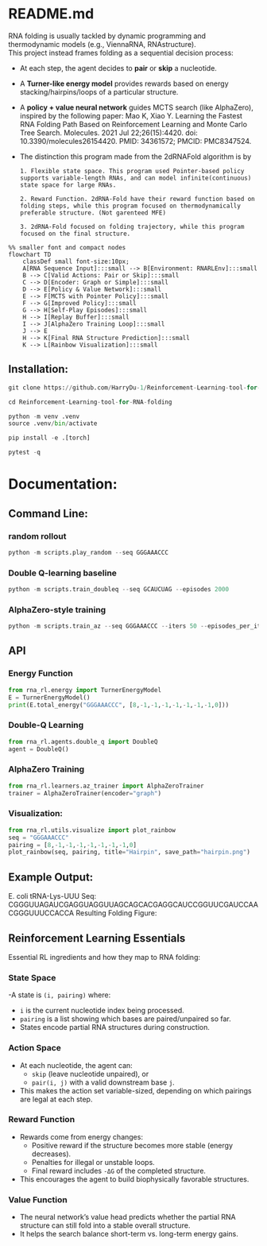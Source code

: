 # README.md
RNA folding is usually tackled by dynamic programming and thermodynamic models (e.g., ViennaRNA, RNAstructure).  
This project instead frames folding as a sequential decision process:  

- At each step, the agent decides to **pair** or **skip** a nucleotide.  
- A **Turner-like energy model** provides rewards based on energy stacking/hairpins/loops of a particular structure.  
- A **policy + value neural network** guides MCTS search (like AlphaZero), inspired by the following paper: Mao K, Xiao Y. Learning the Fastest RNA Folding Path Based on Reinforcement Learning and Monte Carlo Tree Search. Molecules. 2021 Jul 22;26(15):4420. doi: 10.3390/molecules26154420. PMID: 34361572; PMCID: PMC8347524.
- The distinction this program made from the 2dRNAFold algorithm is by

      1. Flexible state space. This program used Pointer-based policy supports variable-length RNAs, and can model infinite(continuous) state space for large RNAs.
  
      2. Reward Function. 2dRNA-Fold have their reward function based on folding steps, while this program focused on thermodynamically preferable structure. (Not garenteed MFE)
  
      3. 2dRNA-Fold focused on folding trajectory, while this program focused on the final structure. 

```mermaid
%% smaller font and compact nodes
flowchart TD
    classDef small font-size:10px;
    A[RNA Sequence Input]:::small --> B[Environment: RNARLEnv]:::small
    B --> C[Valid Actions: Pair or Skip]:::small
    C --> D[Encoder: Graph or Simple]:::small
    D --> E[Policy & Value Network]:::small
    E --> F[MCTS with Pointer Policy]:::small
    F --> G[Improved Policy]:::small
    G --> H[Self-Play Episodes]:::small
    H --> I[Replay Buffer]:::small
    I --> J[AlphaZero Training Loop]:::small
    J --> E
    H --> K[Final RNA Structure Prediction]:::small
    K --> L[Rainbow Visualization]:::small

```
## Installation:
```Python
git clone https://github.com/HarryDu-1/Reinforcement-Learning-tool-for-RNA-folding.git

cd Reinforcement-Learning-tool-for-RNA-folding

python -m venv .venv
source .venv/bin/activate

pip install -e .[torch]

pytest -q
```
# Documentation:

## Command Line:

### random rollout

```Python
python -m scripts.play_random --seq GGGAAACCC
```

### Double Q-learning baseline

```Python
python -m scripts.train_doubleq --seq GCAUCUAG --episodes 2000
```

### AlphaZero-style training
```Python
python -m scripts.train_az --seq GGGAAACCC --iters 50 --episodes_per_iter 8 --batch 32 --device cpu
```

## API

### Energy Function
```Python
from rna_rl.energy import TurnerEnergyModel
E = TurnerEnergyModel()
print(E.total_energy("GGGAAACCC", [8,-1,-1,-1,-1,-1,-1,-1,0]))
```

### Double-Q Learning
```Python
from rna_rl.agents.double_q import DoubleQ
agent = DoubleQ()
```

### AlphaZero Training
```Python
from rna_rl.learners.az_trainer import AlphaZeroTrainer
trainer = AlphaZeroTrainer(encoder="graph")
```

### Visualization:
```Python
from rna_rl.utils.visualize import plot_rainbow
seq = "GGGAAACCC"
pairing = [8,-1,-1,-1,-1,-1,-1,-1,0]
plot_rainbow(seq, pairing, title="Hairpin", save_path="hairpin.png")
```

## Example Output:
E. coli tRNA-Lys-UUU Seq: CGGGUUAGAUCGAGGUAGGUUAGCAGCACGAGGCAUCCGGUUCGAUCCAACGGGUUUCCACCA
Resulting Folding Figure: 

## Reinforcement Learning Essentials  

Essential RL ingredients and how they map to RNA folding:

### State Space
-A state is `(i, pairing)` where:
  - `i` is the current nucleotide index being processed.  
  - `pairing` is a list showing which bases are paired/unpaired so far.  
- States encode partial RNA structures during construction.

### Action Space
- At each nucleotide, the agent can:
  - `skip` (leave nucleotide unpaired), or  
  - `pair(i, j)` with a valid downstream base `j`.  
- This makes the action set variable-sized, depending on which pairings are legal at each step.

### Reward Function
- Rewards come from energy changes:
  - Positive reward if the structure becomes more stable (energy decreases).  
  - Penalties for illegal or unstable loops.  
  - Final reward includes `-ΔG` of the completed structure.  
- This encourages the agent to build biophysically favorable structures.

### Value Function 
- The neural network’s value head predicts whether the partial RNA structure can still fold into a stable overall structure.  
- It helps the search balance short-term vs. long-term energy gains.
